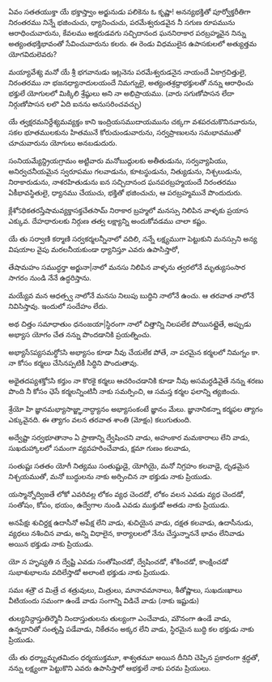 ఏవం సతతయుక్తా యే భక్తాస్త్వాం
అర్జునుడు పలికెను ఓ కృష్ణా! అనన్యభక్తితో పూర్వోక్తరీతిగా నిరంతరము నిన్నే భజించుచు, ధ్యానించుచు, పరమేశ్వరుడవైన నీ సగుణ రూపమును ఆరాధించువారును, కేవలము అక్షరుడవగు సచ్చిదానంద ఘననిరాకార పరబ్రహ్మవైన నిన్ను అత్యంతభక్తిభావంతో సేవించువారును కలరు. ఈ రెండు విధములైన ఉపాసకులలో అత్యుత్తమ యోగవిదులెవరు?

మయ్యావేశ్య మనో యే
శ్రీ భగవానుడు ఇట్లనెను పరమేశ్వరుడనైన నాయందే ఏకాగ్రచిత్తులై, నిరంతరము నా భజనధ్యానాదులయందే నిమగ్నులై, అత్యంతశ్రద్దాభక్తులతో నన్ను ఆరాధించు భక్తులే యోగులలో మిక్కిలి శ్రేష్ఠులు అని నా అభిప్రాయము. (వారు సగుణోపాసన లేదా నిర్గుణోపాసన లలొ ఏది ఐనను అనుసరించవచ్చు) 

యే త్వక్షరమనిర్దేశ్యమవ్యక్తం
కాని ఇంద్రియసముదాయమును చక్కగా వశపరచుకొనినవారును, సకల భూతములకును హితమునే కోరుచుండువారును, సర్వప్రాణులను సమభావముతో చూచువారును యోగులు అనబడుదురు.

సంనియమ్యేన్ద్రియగ్రామం
అట్టివారు మనోబుద్దులకు అతీతుడును, సర్వవ్యాపియు, అనిర్వచనీయమైన స్వరూపము గలవాడును, కూటస్థుడును, నిత్యుడును, నిశ్చలుడును, నిరాకారుడును, నాశరహితుడును ఐన సచ్చిదానంద ఘనపరబ్రహ్మయందే నిరంతరము ఏకీభావస్థితులై, ధ్యానము చేయుచు, భక్తితో భజించుచు, ఆ పరబ్రహ్మమునే పొందుదురు.

క్లేశోऽధికతరస్తేషామవ్యక్తాసక్తచేతసామ్
నిరాకార బ్రహ్మలో మనస్సు నిలిపిన వాళ్ళకు ప్రయాస ఎక్కువ. దేహధారులకు నిర్గుణ తత్వ లక్ష్యాన్ని అందుకోవడము చాలా కష్టం.

యే తు సర్వాణి కర్మాణి
సర్వకర్మలన్నీనాలో వదిలి, నన్నే లక్ష్యముగా పెట్టుకుని మనస్సుని అన్య విషయాల వైపు మరలనీయకుండా ధ్యానిస్తూ ఎవరు ఉపాసిస్తారో, 

తేషామహం సముద్ధర్తా
అర్జునా|నాలో మనసు నిలిపిన వాళ్ళను త్వరలోనే మృత్యుసంసార సాగరం నుండి నేనే ఉద్ధరిస్తాను.

మయ్యేవ మన ఆధత్స్వ
నాలోనే మనసు నిలుపు బుద్ధిని నాలోనే ఉంచు. ఆ తరవాత నాలోనే నివిసిస్తావు. ఇందులో సందేహం లేదు.

అథ చిత్తం సమాధాతుం
ధనంజయా|స్థిరంగా నాలో చిత్తాన్ని నిలపలేక పోయినట్లైతే, అప్పుడు అభ్యాస యోగం చేత నన్ను పొందడానికి ప్రయత్నించు.

అభ్యాసేऽప్యసమర్థోऽసి
అభ్యాసం కూడా నీవు చేయలేక పోతే, నా పరమైన కర్మలలో నిమగ్నం కా. నా కోసం కర్మలు చేసినప్పటికీ సిద్ధిని పొందుతావు.

అథైతదప్యశక్తోऽసి కర్తుం
నా కొరకై కర్మలు ఆచరించడానికి కూడా నీవు అసమర్ధడివైతే నన్ను శరణు పొంది నీ కోసం ఛెసే కర్మలన్నింటినీ నాకు సమర్పించి, ఆ సమస్త కర్మల ఫలాన్ని త్యజించు.

శ్రేయో హి జ్ఞానమభ్యాసాజ్జ్ఞానాద్ధ్యానం
అభ్యాసంకంటే జ్ఞానం మేలు. జ్ఞానానికన్నా కర్మఫల త్యాగం ఎక్కువైనది. ఈ త్యాగం వలన తరవాత శాంతి (మోక్షం) కలుగుతుంది.

అద్వేష్టా సర్వభూతానాం
ఏ ప్రాణాన్ని ద్వేషించని వాడు, అహంకార మమకారాలు లేని వాడు, సుఖదుహ్కాలలో సమంగా వ్యవహరించేవాడు, క్షమా గుణం కలవాడు, 

సంతుష్టః సతతం యోగీ
నిత్యము సంతుష్టుడై, యోగియై, మనో నిగ్రహం కలవాడై, దృఢమైన నిశ్చయముతో, మనో బుద్ధులను నాకు అర్పించిన నా భక్తుడు నాకు ప్రియుడు.

యస్మాన్నోద్విజతే లోకో
ఎవరివల్ల లోకం వ్యధ చెందదో, లోకం వలన ఎవడు వ్యధ చెందడో, సంతోషం, కోపం, భయం, ఉద్వేగాల నుండి ఎవడు ముక్తుడో అతడు నాకు ప్రియుడు.

అనపేక్షః శుచిర్దక్ష ఉదాసీనో
అపేక్ష లేని వాడు, శుచియైన వాడు, దక్షత కలవాడు, ఉదాసీనుడు, వ్యధలు నశించిన వాడు, అన్ని విధాలైన, కార్యాలలలో నేను చేస్తున్నాననే భావం లేనివాడు అయిన భక్తుడు నాకు ప్రియుడు.

యో న హృష్యతి న ద్వేష్టి
ఎవడు సంతోషించడో, ద్వేషించడో, శోకించడో, కాంక్షించడో సుభాశుభాలను వదిలేస్తాడో అలాంటి భక్తుడు నాకు ప్రియుడు.

సమః శత్రౌ చ మిత్రే చ
శత్రువులు, మిత్రులు, మానావమానాలు, శీతోష్ణాలు, సుఖదుఃఖాలు వీటియందు సమంగా ఉండే వాడు సంగాన్ని విడిచే వాడు (నాకు ఇష్టుడు) 

తుల్యనిన్దాస్తుతిర్మౌనీ
నిందాస్తుతులను తుల్యంగా ఎంచేవాడు, మౌనంగా ఉండే వాడు, ఉన్నదానితో సంతృప్తి పడేవాడు, నికేతనం అక్కర లేని వాడు, స్థిరమైన బుద్ధి కల భక్తుడు నాకు ప్రియుడు.

యే తు ధర్మ్యామృతమిదం
ధర్మయుక్తమూ, శాశ్వతమూ అయిన దీనిని చెప్పిన ప్రకారంగా శ్రద్ధతో, నన్ను లక్ష్యంగా పెట్టుకొని ఎవరు ఉపాసిస్తారో ఆభక్తులే నాకు పరమ ప్రియులు.